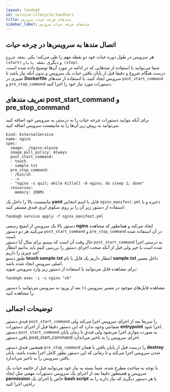 ```yaml
---
layout: fandogh
id: service-lifecycle-handlers
title: متدهای چرخه حیات سرویس
sidebar_label: متدهای چرخه حیات سرویس
---
```



## اتصال متد‌ها به سرویس‌ها در چرخه‌ حیات

هر سرویس در طول دوره حیات خود دو نقطه مهم را طی می‌کند؛ یکی `نقطه شروع (start)`  و دیگری `نقطه پایان (stop)`.\
شما می‌توانید با استفاده از متدهایی که در ادامه در مورد آن‌ها توضیح داده‌ شده است، درست هنگام شروع و دقیقا قبل از پایان یافتن حیات یک سرویس و بدون آنکه نیاز باشد تا تغییری در **Dockerfile** سرویس ایجاد کنید، با استفاده از متدهای `post_start_command` و `pre_stop_command` دستورات مورد نیاز خود را اجرا کنید.

## تعریف متدهای post_start_command و pre_stop_command
برای آنکه بتوانید دستورات چرخه حیات را به درستی به سرویس خود اضافه‌ کنید می‌توانید به روش زیر آن‌ها را به مانیفست سرویس اضافه کنید.

```
kind: ExternalService
name: nginx
spec:
  image: _/nginx:alpine
  image_pull_policy: Always
  post_start_command:
  - touch
  - sample.txt
  pre_stop_command:
  - /bin/sh
  - -c
  - "nginx -s quit; while killall -0 nginx; do sleep 1; done"
  resources:
    memory: 200Mi
```
مانیفست بالا را داخل یک **yaml** فایل با اسم انتخابی `nginx_manifest.yml` ذخیره و با استفاده از دستور زیر آن را بر روی سکوی ابری فندق مستقر کنید:
```
fandogh service apply -f nginx_manifest.yml
```
دستور بالا یک سرویس از ایمیج رسمی **nginx** ایجاد می‌کند و همانطور که مشاهده می‌کنید هر دو دستور `post_start_command` و `pre_stop_command` در آن استفاده شده است.\
حال وقت آن است که ببینیم برای مثال آیا دستور `post_start_command` به درستی اجرا شده است یا خیر ولی قبل از آنکه صحت اجرای دستور را بررسی کنیم باید بدانیم انتظار چه چیزی را داریم!\
طبق دستو **touch  sample.txt** انتظار داریم یک فایل با نام **sample.txt** داخل مسیر اصلی سرویس ایجاد شده باشد. \
برای مشاهده فایل می‌توانید با استفاده از دستور زیر وارد سرویس شوید:
```
fandogh exec -i -s nginx "sh"
```
بعد از ورود به سرویس می‌توانید با دستور `ls` مشاهده فایل‌های موجود در مسیر سرویس را مشاهده کنید.
## توضیحات اجمالی
فندق دستور `post_start_command` را سریعا بعد از اجرای سرویس اجرا می‌کند ولی ضمانتی وجود ندارد که این دستور دقیقا قبل از اجرای دستورات **entrypoint** اجرا شود.\
دستور `post_start_command` به صورت موازی اجرا می‌شود ولی فندق تا زمان پایان یافتن دستور post_start_command اجرای سرویس را به تاخیر می‌اندازد.

همچنین فندق دستور `pre_stop_command` را درست قبل از پایان یافتن یا همان **destroy** شدن سرویس اجرا می‌کند و تا زمانی که این دستور بطور کامل اجرا نشده باشد، پایان یافتن سرویس را به تاخیر می‌اندازد.

با توجه به مباحث مطرح شده، شما بسته به نیاز خود می‌توانید قبل از خاتمه حیات یک سرویس و همینطور دقیقا بعد از اجرای یک سرویس دستورات مهمی مثل ایجاد **permission** خاص یا اجرای یک **bash script** یا هر دستور دیگری که نیاز دارید را به راحتی اجرا کنید.


